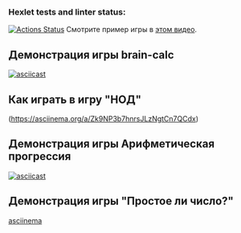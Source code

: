 ### Hexlet tests and linter status:
[![Actions Status](https://github.com/Oksi292/frontend-project-44/actions/workflows/hexlet-check.yml/badge.svg)](https://github.com/Oksi292/frontend-project-44/actions)
Смотрите пример игры в [этом 
видео](https://asciinema.org/a/omq4jSGT54T5V5b82DTtyziU1).

## Демонстрация игры brain-calc

[![asciicast](https://asciinema.org/a/LFUDQH4V4OTPR3kXWQKMvCqWt.svg)](https://asciinema.org/a/LFUDQH4V4OTPR3kXWQKMvCqWt)

## Как играть в игру "НОД"

(https://asciinema.org/a/Zk9NP3b7hnrsJLzNgtCn7QCdx)

## Демонстрация игры Арифметическая прогрессия


[![asciicast](https://asciinema.org/a/uu3CmnBe5PmNYLElQDx4RFlzA.svg)](https://asciinema.org/a/uu3CmnBe5PmNYLElQDx4RFlzA)


## Демонстрация игры "Простое ли число?"

[asciinema](https://asciinema.org/a/KaUt8syD1rBhGRyKjOG9hW7lt)